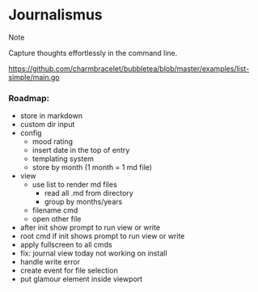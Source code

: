 # Journalismus
> [!NOTE]
> Capture thoughts effortlessly in the command line.

https://github.com/charmbracelet/bubbletea/blob/master/examples/list-simple/main.go

### Roadmap:
- store in markdown
- custom dir input
- config
    - mood rating
    - insert date in the top of entry
    - templating system
    - store by month (1 month = 1 md file)
- view
  - use list to render md files
    - read all .md from directory
    - group by months/years
  - filename cmd
  - open other file
- after init show prompt to run view or write
- root cmd if init shows prompt to run view or write
- apply fullscreen to all cmds
- fix: journal view today not working on install
- handle write error
- create event for file selection
- put glamour element inside viewport